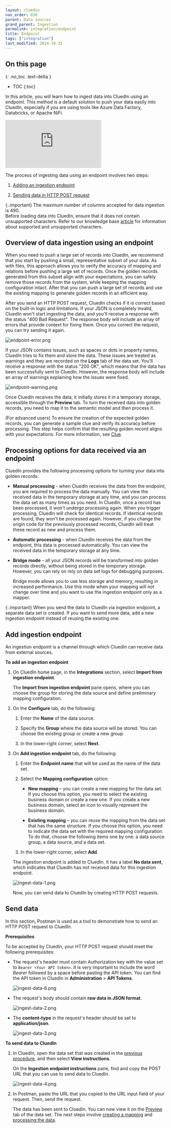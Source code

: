 ```yaml
---
layout: cluedin
nav_order: 030
parent: Data sources
grand_parent: Ingestion
permalink: integration/endpoint
title: Endpoint
tags: ["integration"]
last_modified: 2024-10-31
---
```

## On this page
{: .no_toc .text-delta }
- TOC
{:toc}

In this article, you will learn how to ingest data into CluedIn using an endpoint. This method is a default solution to push your data easily into CluedIn, especially if you are using tools like Azure Data Factory, Databricks, or Apache NiFi.

<div class="videoFrame">
<iframe src="https://player.vimeo.com/video/896475765?h=8f20829bc2&amp;badge=0&amp;autopause=0&amp;player_id=0&amp;app_id=58479" frameborder="0" allow="autoplay; fullscreen; picture-in-picture" title="Using an endpoint for data ingestion"></iframe>
</div>

The process of ingesting data using an endpoint involves two steps:

1. [Adding an ingestion endpoint](#add-ingestion-endpoint)

1. [Sending data in HTTP POST request](#send-data)

{:.important}
The maximum number of columns accepted for data ingestion is 490.<br>Before loading data into CluedIn, ensure that it does not contain unsupported characters. Refer to our knowledge base [article](/kb/supported-characters) for information about supported and unsupported characters.

## Overview of data ingestion using an endpoint

When you need to push a large set of records into CluedIn, we recommend that you start by pushing a small, representative subset of your data. As with files, this approach allows you to verify the accuracy of mapping and relations before pushing a large set of records. Once the golden records generated from this subset align with your expectations, you can safely remove those records from the system, while keeping the mapping configuration intact. After that you can push a large set of records and use the existing mapping to generate golden records in an efficient way.

After you send an HTTP POST request, CluedIn checks if it is correct based on the built-in logic and limitations. If your JSON is completely invalid, CluedIn won't start ingesting the data, and you'll receive a response with the status "400 Bad Request". The response body will include an array of errors that provide context for fixing them. Once you correct the request, you can try sending it again.

![endpoint-error.png](../../assets/images/integration/data-sources/endpoint-error.png)

If your JSON contains issues, such as spaces or dots in property names, CluedIn tries to fix them and store the data. These issues are treated as warnings and they are recorded on the **Logs** tab of the data set. You'll receive a response with the status "200 OK", which means that the data has been successfully sent to CluedIn. However, the response body will include an array of warnings explaining how the issues were fixed. 

![endpoint-warning.png](../../assets/images/integration/data-sources/endpoint-warning.png)

Once CluedIn receives the data, it initially stores it in a temporary storage, accessible through the **Preview** tab. To turn the received data into golden records, you need to map it to the semantic model and then process it.

(For advanced users) To ensure the creation of the expected golden records, you can generate a sample clue and verify its accuracy before processing. This step helps confirm that the resulting golden record aligns with your expectations. For more information, see [Clue](/key-terms-and-features/clue-reference).

## Processing options for data received via an endpoint

CluedIn provides the following processing options for turning your data into golden records:

- **Manual processing** - when CluedIn receives the data from the endpoint, you are required to process the data manually. You can view the received data in the temporary storage at any time, and you can process the data set as many times as you need. In CluedIn, once a record has been processed, it won't undergo processing again. When you trigger processing, CluedIn will check for identical records. If identical records are found, they won't be processed again. However, if you change the origin code for the previously processed records, CluedIn will treat these record as new and process them.

- **Automatic processing** - when CluedIn receives the data from the endpoint, this data is processed automatically. You can view the received data in the temporary storage at any time.

- **Bridge mode** – all your JSON records will be transformed into golden records directly, without being stored in the temporary storage. However, you can rely on rely on data set logs for debugging purposes.

    Bridge mode allows you to use less storage and memory, resulting in increased performance. Use this mode when your mapping will not change over time and you want to use the ingestion endpoint only as a mapper.

{:.important}
When you send the data to CluedIn via ingestion endpoint, a separate data set is created. If you want to send more data, add a new ingestion endpoint instead of reusing the existing one.

## Add ingestion endpoint

An ingestion endpoint is a channel through which CluedIn can receive data from external sources.

**To add an ingestion endpoint**

1. On CluedIn home page, in the **Integrations** section, select **Import from ingestion endpoint**.

    The **Import from ingestion endpoint** pane opens, where you can choose the group for storing the data source and define preliminary mapping configuration.

1. On the **Configure** tab,  do the following:

    1. Enter the **Name** of the data source.

    1. Specify the **Group** where the data source will be stored. You can choose the existing group or create a new group.

    1. In the lower-right corner, select **Next**.

1. On **Add ingestion endpoint** tab, do the following:

    1. Enter the **Endpoint name** that will be used as the name of the data set.

    1. Select the **Mapping configuration** option:

        - **New mapping** – you can create a new mapping for the data set. If you choose this option, you need to select the existing business domain or create a new one. If you create a new business domain, select an icon to visually represent the business domain.

        - **Existing mapping** – you can reuse the mapping from the data set that has the same structure. If you choose this option, you need to indicate the data set with the required mapping configuration. To do that, choose the following items one by one: a data source group, a data source, and a data set.

    1. In the lower-right corner, select **Add**.

    The ingestion endpoint is added to CluedIn. It has a label **No data sent**, which indicates that CluedIn has not received data for this ingestion endpoint.

    ![ingest-data-1.png](../../assets/images/integration/data-sources/ingest-data-1.png)

    Now, you can send data to CluedIn by creating HTTP POST requests.

## Send data

In this section, Postman is used as a tool to demonstrate how to send an HTTP POST request to CluedIn.

**Prerequisites**

To be accepted by CluedIn, your HTTP POST request should meet the following prerequisites:

- The request's header must contain Authorization key with the value set to `Bearer <Your API token>`. It is very important to include the word _Bearer_ followed by a space before pasting the API token. You can find the API token in CluedIn in **Administration** > **API Tokens**.

    ![ingest-data-6.png](../../assets/images/integration/data-sources/ingest-data-6.png)

- The request's body should contain **raw data in JSON format**.

    ![ingest-data-2.png](../../assets/images/integration/data-sources/ingest-data-2.png)

- The **content-type** in the request's header should be set to **application/json**.

    ![ingest-data-3.png](../../assets/images/integration/data-sources/ingest-data-3.png)
 
**To send data to CluedIn**

1. In CluedIn, open the data set that was created in the [previous procedure](#add-ingestion-point), and then select **View instructions**.

    On the **Ingestion endpoint instructions** pane, find and copy the POST URL that you can use to send data to CluedIn.

    ![ingest-data-4.png](../../assets/images/integration/data-sources/ingest-data-4.png)

1. In Postman, paste the URL that you copied to the URL input field of your request. Then, send the request.

    The data has been sent to CluedIn. You can now view it on the [Preview](/integration/additional-operations-on-records/preview) tab of the data set. The next steps involve [creating a mapping](/integration/create-mapping) and [processing the data](/integration/process-data).